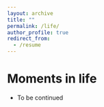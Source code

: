 ```yaml
---
layout: archive
title: ""
permalink: /life/
author_profile: true
redirect_from:
  - /resume
---
```


Moments in life
======
* To be continued 

